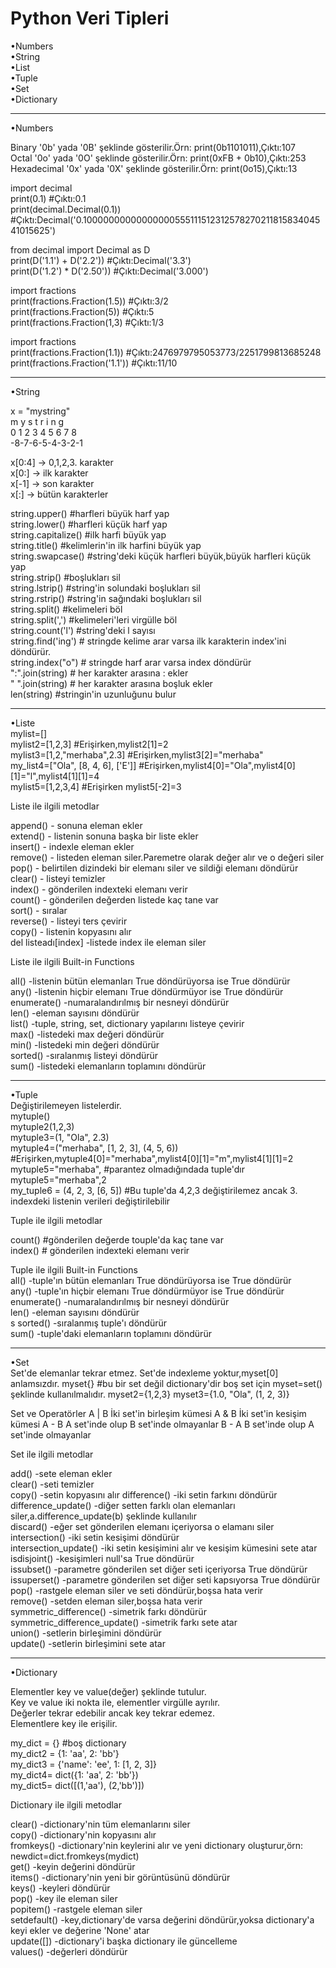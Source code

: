# Python Veri Tipleri 

•Numbers <br>
•String <br>
•List <br>
•Tuple <br>
•Set <br>
•Dictionary <br>


----------------------------------------------------------------------------

•Numbers <br>

Binary	'0b' yada '0B' şeklinde gösterilir.Örn: print(0b1101011),Çıktı:107 <br>
Octal	'0o' yada '0O' şeklinde gösterilir.Örn: print(0xFB + 0b10),Çıktı:253 <br>
Hexadecimal	'0x' yada '0X' şeklinde gösterilir.Örn: print(0o15),Çıktı:13 <br>

import decimal <br>
print(0.1) #Çıktı:0.1 <br>
print(decimal.Decimal(0.1)) #Çıktı:Decimal('0.1000000000000000055511151231257827021181583404541015625')<br>

from decimal import Decimal as D <br>
print(D('1.1') + D('2.2')) #Çıktı:Decimal('3.3') <br>
print(D('1.2') * D('2.50')) #Çıktı:Decimal('3.000')<br>

import fractions<br>
print(fractions.Fraction(1.5)) #Çıktı:3/2 <br>
print(fractions.Fraction(5)) #Çıktı:5 <br>
print(fractions.Fraction(1,3) #Çıktı:1/3 <br>

import fractions <br>
print(fractions.Fraction(1.1)) #Çıktı:2476979795053773/2251799813685248 <br>
print(fractions.Fraction('1.1')) #Çıktı:11/10 <br>


---------------------------------------------------------------------------------

•String <br> 

 x = "mystring" <br>
 m y s t r i n g <br>
 0 1 2 3 4 5 6 7 8 <br>
-8-7-6-5-4-3-2-1 <br>

x[0:4] -> 0,1,2,3. karakter <br>
x[0:] -> ilk karakter <br>
x[-1] -> son karakter <br>
x[:] -> bütün karakterler <br>


string.upper()    #harfleri büyük harf yap <br>
string.lower()    #harfleri küçük harf yap <br>
string.capitalize() #ilk harfi büyük yap <br>
string.title()    #kelimlerin'in ilk harfini büyük yap <br>
string.swapcase() #string'deki küçük harfleri büyük,büyük harfleri küçük yap <br>
string.strip()    #boşlukları sil <br>
string.lstrip()   #string'in solundaki boşlukları sil <br>
string.rstrip()   #string'in sağındaki boşlukları sil <br>
string.split()    #kelimeleri böl <br>
string.split(',') #kelimeleri'leri virgülle böl <br>
string.count('l')   #string'deki l sayısı <br>
string.find('ing') # stringde kelime arar varsa ilk karakterin index'ini döndürür. <br>
string.index("o")  # stringde harf arar varsa index döndürür <br>
":".join(string)  # her karakter arasına : ekler <br>
" ".join(string)  # her karakter arasına boşluk ekler <br>
len(string)   #stringin'in uzunluğunu bulur <br>

--------------------------------------------------------------------------------

•Liste <br>
mylist=[] <br>
mylist2=[1,2,3] #Erişirken,mylist2[1]=2 <br>
mylist3=[1,2,"merhaba",2.3] #Erişirken,mylist3[2]="merhaba" <br>
my_list4=["Ola", [8, 4, 6], ['E']] #Erişirken,mylist4[0]="Ola",mylist4[0][1]="l",mylist4[1][1]=4 <br>
mylist5=[1,2,3,4] #Erişirken mylist5[-2]=3 <br>

Liste ile ilgili metodlar <br>

append() - sonuna eleman ekler <br>
extend() - listenin sonuna başka bir liste ekler <br>
insert() - indexle eleman ekler <br>
remove() - listeden eleman siler.Paremetre olarak değer alır ve o değeri siler <br> 
pop()    - belirtilen dizindeki bir elemanı siler ve sildiği elemanı döndürür <br>
clear()  - listeyi temizler <br>
index()  - gönderilen indexteki elemanı verir <br>
count()  - gönderilen değerden listede kaç tane var <br>
sort()   - sıralar <br>
reverse() - listeyi ters çevirir <br>
copy()    - listenin kopyasını alır <br>
del listeadı[index] -listede index ile eleman siler <br>

Liste ile ilgili Built-in Functions <br>

all()	-listenin bütün elemanları True döndürüyorsa ise True döndürür<br>
any()	-listenin hiçbir elemanı True döndürmüyor ise True döndürür<br>
enumerate()	-numaralandırılmış bir nesneyi döndürür<br>
len() -eleman sayısını döndürür <br>
list()	-tuple, string, set, dictionary yapılarını listeye çevirir <br>
max()	-listedeki max değeri döndürür<br>
min()	-listedeki min değeri döndürür<br>
sorted() -sıralanmış listeyi döndürür<br>
sum()	-listedeki elemanların toplamını döndürür <br>

--------------------------------------------------------------------------

•Tuple <br>
Değiştirilemeyen listelerdir.<br>
mytuple()<br>
mytuple2(1,2,3)<br>
mytuple3=(1, "Ola", 2.3)<br>
mytuple4=("merhaba", [1, 2, 3], (4, 5, 6)) #Erişirken,mytuple4[0]="merhaba",mylist4[0][1]="m",mylist4[1][1]=2 <br>
mytuple5="merhaba", #parantez olmadığındada tuple'dır<br>
mytuple5="merhaba",2<br>
my_tuple6 = (4, 2, 3, [6, 5]) #Bu tuple'da 4,2,3 değiştirilemez ancak 3. indexdeki listenin verileri değiştirilebilir<br>

Tuple ile ilgili metodlar<br>

count()	#gönderilen değerde touple'da kaç tane var <br>
index() # gönderilen indexteki elemanı verir <br>

Tuple ile ilgili Built-in Functions <br>
all()	-tuple'ın bütün elemanları True döndürüyorsa ise True döndürür<br>
any()	-tuple'ın hiçbir elemanı True döndürmüyor ise True döndürür<br>
enumerate()	-numaralandırılmış bir nesneyi döndürür<br>
len() -eleman sayısını döndürür <br>s
sorted() -sıralanmış tuple'ı döndürür<br>
sum()	-tuple'daki elemanların toplamını döndürür <br>

-------------------------------------------------------------------------------------------------------------------

•Set <br>
Set'de elemanlar tekrar etmez.
Set'de indexleme yoktur,myset[0] anlamsızdır.
myset{} #bu bir set değil dictionary'dir boş set için myset=set() şeklinde kullanılmalıdır.
myset2={1,2,3}
myset3={1.0, "Ola", (1, 2, 3)}

Set ve Operatörler
A | B İki set'in birleşim kümesi
A & B İki set'in kesişim kümesi
A - B A set'inde olup B set'inde olmayanlar
B - A B set'inde olup A set'inde olmayanlar 

Set ile ilgili metodlar<br>

add()	-sete eleman ekler <br>
clear()	-seti temizler <br>
copy()	-setin kopyasını alır
difference() -iki setin farkını döndürür<br>
difference_update() -diğer setten farklı olan elemanları siler,a.difference_update(b) şeklinde kullanılır<br>
discard()	-eğer set gönderilen elemanı içeriyorsa o elamanı siler  <br>
intersection()	-iki setin kesişimi döndürür<br>
intersection_update()	-iki setin kesişimini alır ve kesişim kümesini sete atar<br>
isdisjoint()	-kesişimleri null'sa True döndürür<br>
issubset()	-parametre gönderilen set diğer seti içeriyorsa True döndürür<br>
issuperset() -parametre gönderilen set diğer seti kapsıyorsa True döndürür<br>
pop()	-rastgele eleman siler ve seti döndürür,boşsa hata verir<br>
remove() -setden eleman siler,boşsa hata verir<br>
symmetric_difference()	-simetrik farkı döndürür<br>
symmetric_difference_update()	-simetrik farkı sete atar<br>
union()	-setlerin birleşimini döndürür<br>
update()	-setlerin birleşimini sete atar <br>

-----------------------------------------------------------------------

•Dictionary <br>

Elementler key ve value(değer) şeklinde tutulur. <br>
Key ve value iki nokta ile, elementler virgülle ayrılır. <br>
Değerler tekrar edebilir ancak key tekrar edemez. <br>
Elementlere key ile erişilir. <br>

my_dict = {} #boş dictionary <br>
my_dict2 = {1: 'aa', 2: 'bb'} <br>
my_dict3 = {'name': 'ee', 1: [1, 2, 3]} <br>
my_dict4= dict({1: 'aa', 2: 'bb'}) <br>
my_dict5= dict([(1,'aa'), (2,'bb')]) <br>


Dictionary ile ilgili metodlar<br>

clear()	-dictionary'nin tüm elemanlarını siler <br>
copy()	 -dictionary'nin kopyasını alır <br>
fromkeys()	-dictionary'nin keylerini alır ve yeni dictionary oluşturur,örn: newdict=dict.fromkeys(mydict) <br>
get()	-keyin değerini döndürür <br>
items()	-dictionary'nin yeni bir görüntüsünü döndürür  <br>
keys()	-keyleri döndürür <br>
pop()	-key ile eleman siler  <br>
popitem()	-rastgele eleman siler <br>
setdefault()	-key,dictionary'de varsa değerini döndürür,yoksa dictionary'a keyi ekler ve değerine 'None' atar <br>
update([])	-dictionary'i başka dictionary ile güncelleme  <br>
values()	-değerleri döndürür  <br>










  






